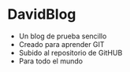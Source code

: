 # DavidBlog
* Un blog de prueba sencillo
* Creado para aprender GIT
* Subido al repositorio de GitHUB
* Para todo el mundo

